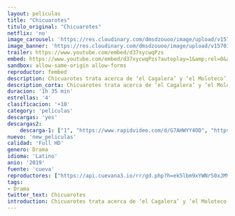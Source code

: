 ```yaml
---
layout: peliculas
title: "Chicuarotes"
titulo_original: "Chicuarotes"
netflix: 'no'
image_carousel: 'https://res.cloudinary.com/dmsdzouoo/image/upload/v1570154814/chicaruate-min_eub08q.jpg'
image_banner: 'https://res.cloudinary.com/dmsdzouoo/image/upload/v1570154819/d116ae13554d47530ed800aef8ed5755-h_2019-min_rtsp2s.jpg'
trailer: https://www.youtube.com/embed/d37xycwqPzs
embed: https://www.youtube.com/embed/d37xycwqPzs?autoplay=1&amp;rel=0&amp;hd=1&border=0&wmode=opaque&enablejsapi=1&modestbranding=1&controls=1&showinfo=0
sandbox: allow-same-origin allow-forms
reproductor: fembed
description: Chicuarotes trata acerca de ‘el Cagalera’ y ‘el Moloteco’, dos chicos que buscan desesperadamente salir de la situación y de su pueblo natal. La travesía inicia cuando un amigo de ellos les habla de la posibilidad de comprar una plaza en el sindicato de electricistas, para lo cual idean distintas formas de juntar el dinero y poderse ir junto con Sugehili, la novia de ‘el Cagalera’. Esto los lleva por una aventura juvenil que desemboca en un tornado del mundo criminal.
description_corta: Chicuarotes trata acerca de ‘el Cagalera’ y ‘el Moloteco’, dos chicos que buscan desesperadamente salir de la situación y de su pueblo natal. La travesía inicia cuando un amigo de ellos les habla de la posibilidad de comprar una plaza en el sindicato de
duracion: '1h 35 min'
estrellas: '4'
clasificacion: '+10'
category: 'peliculas'
descargas: 'yes'
descargas2:
    descarga-1: ["1", "https://www.rapidvideo.com/d/G7AHWYY4OD", "https://www.google.com/s2/favicons?domain=openload.co","OpenLoad","https://res.cloudinary.com/imbriitneysam/image/upload/v1541473684/mexico.png", "Latino", "Full HD"]
nuevo: 'new_peliculas'
calidad: 'Full HD'
genero: Drama
idioma: 'Latino'
anio: '2019'
fuente: 'cueva'
reproductores: ["https://api.cuevana3.io/rr/gd.php?h=ek5lbm9xYWNrS0xJMVp5b21KREk0dFBLbjVkaHhkRGdrOG1jbnBpUnhhS1ZtYVo0ZkxIUDBxYTNpS1IreXFYTTBMUnFlbi9MeHJtMDA2S0tpYVhHdUpTU3FadVkyUT09"]
tags:
- Drama
twitter_text: Chicuarotes
introduction: Chicuarotes trata acerca de ‘el Cagalera’ y ‘el Moloteco’, dos chicos que buscan desesperadamente salir de la situación y de su pueblo natal. La travesía inicia cuando un amigo de ellos les habla de la posibilidad de comprar una plaza en el sindicato de
---
```



 







